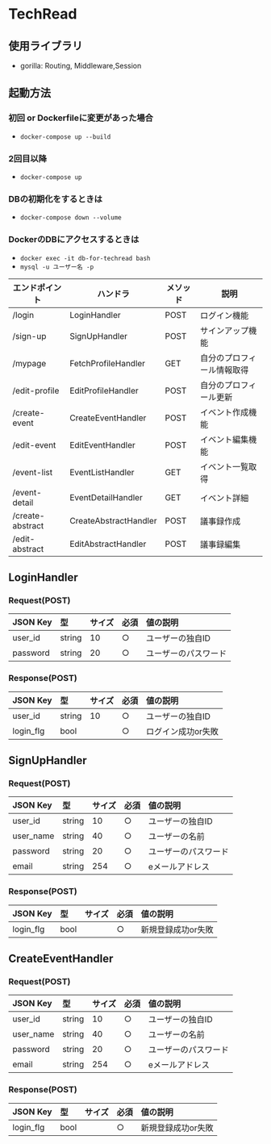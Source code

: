 # TechRead

## 使用ライブラリ
- gorilla: Routing, Middleware,Session

## 起動方法
### 初回 or Dockerfileに変更があった場合
- `docker-compose up --build`
### 2回目以降
- `docker-compose up`
### DBの初期化をするときは
- `docker-compose down --volume`
### DockerのDBにアクセスするときは
- `docker exec -it db-for-techread bash`
- `mysql -u ユーザー名 -p`


|  エンドポイント  |ハンドラ|  メソッド  | 説明 |
| ---- | ---- |---- | ---- |
|  /login | LoginHandler |  POST  |ログイン機能|
|  /sign-up | SignUpHandler |  POST  | サインアップ機能 |
|  /mypage | FetchProfileHandler |  GET  | 自分のプロフィール情報取得 |
|  /edit-profile | EditProfileHandler |  POST  | 自分のプロフィール更新 |
|  /create-event | CreateEventHandler |  POST  |イベント作成機能 |
|  /edit-event | EditEventHandler |  POST  |イベント編集機能|
|  /event-list  | EventListHandler |  GET  |イベント一覧取得|
|  /event-detail | EventDetailHandler |  GET  |イベント詳細|
|  /create-abstract | CreateAbstractHandler |  POST  |議事録作成|
|  /edit-abstract | EditAbstractHandler |  POST  |議事録編集|


## LoginHandler
### Request(POST)
| JSON Key | 型 | サイズ | 必須 | 値の説明 |
|:-----------|:-----------|:-----------|:-----------|:-----------|
| user_id | string | 10 | ○ | ユーザーの独自ID |
| password | string | 20 | ○ | ユーザーのパスワード |

### Response(POST)
| JSON Key | 型 | サイズ | 必須 | 値の説明 |
|:-----------|:-----------|:-----------|:-----------|:-----------|
| user_id | string | 10 | ○ | ユーザーの独自ID |
| login_flg | bool |  | ○ | ログイン成功or失敗 |

## SignUpHandler
### Request(POST)
| JSON Key | 型 | サイズ | 必須 | 値の説明 |
|:-----------|:-----------|:-----------|:-----------|:-----------|
| user_id | string | 10 | ○ | ユーザーの独自ID |
| user_name | string | 40 | ○ | ユーザーの名前 |
| password | string | 20 | ○ | ユーザーのパスワード |
| email | string | 254 | ○ | eメールアドレス |

### Response(POST)
| JSON Key | 型 | サイズ | 必須 | 値の説明 |
|:-----------|:-----------|:-----------|:-----------|:-----------|
| login_flg | bool |  | ○ | 新規登録成功or失敗 |

## CreateEventHandler
### Request(POST)
| JSON Key | 型 | サイズ | 必須 | 値の説明 |
|:-----------|:-----------|:-----------|:-----------|:-----------|
| user_id | string | 10 | ○ | ユーザーの独自ID |
| user_name | string | 40 | ○ | ユーザーの名前 |
| password | string | 20 | ○ | ユーザーのパスワード |
| email | string | 254 | ○ | eメールアドレス |

### Response(POST)
| JSON Key | 型 | サイズ | 必須 | 値の説明 |
|:-----------|:-----------|:-----------|:-----------|:-----------|
| login_flg | bool |  | ○ | 新規登録成功or失敗 |
